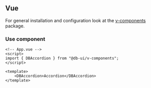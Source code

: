 ## Vue

For general installation and configuration look at the [v-components](https://www.npmjs.com/package/@db-ui/v-components) package.

### Use component

```vue App.vue
<!-- App.vue -->
<script>
import { DBAccordion } from "@db-ui/v-components";
</script>

<template>
	<DBAccordion>Accordion</DBAccordion>
</template>
```
